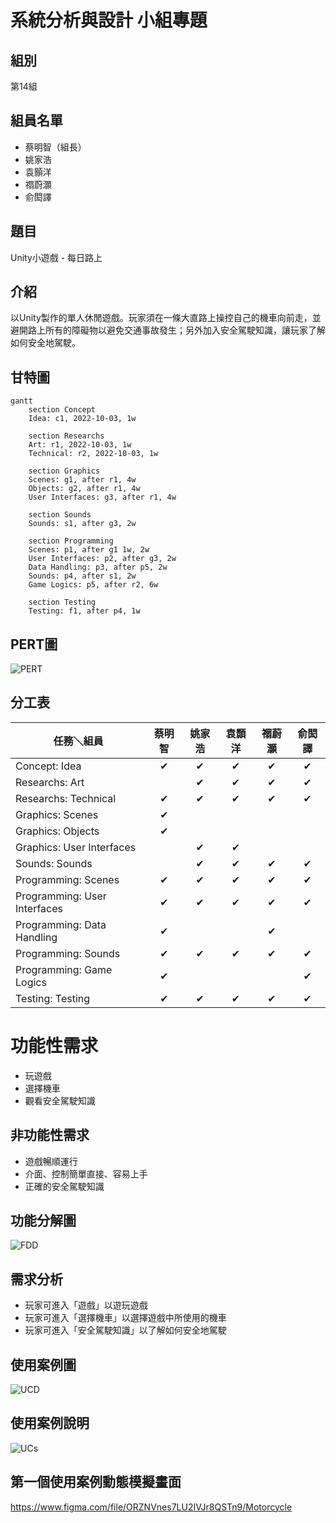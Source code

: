 # 系統分析與設計 小組專題
##  組別
第14組
## 組員名單
- 蔡明智（組長）
- 姚家浩
- 袁顥洋
- 禤蔚灝
- 俞閎譯

## 題目
Unity小遊戲 - 每日路上

## 介紹
以Unity製作的單人休閒遊戲。玩家須在一條大直路上操控自己的機車向前走，並避開路上所有的障礙物以避免交通事故發生；另外加入安全駕駛知識，讓玩家了解如何安全地駕駛。

## 甘特圖
```mermaid
gantt    
    section Concept
    Idea: c1, 2022-10-03, 1w
    
    section Researchs
    Art: r1, 2022-10-03, 1w
    Technical: r2, 2022-10-03, 1w
    
    section Graphics
    Scenes: g1, after r1, 4w
    Objects: g2, after r1, 4w
    User Interfaces: g3, after r1, 4w
    
    section Sounds
    Sounds: s1, after g3, 2w
    
    section Programming
    Scenes: p1, after g1 1w, 2w
    User Interfaces: p2, after g3, 2w    
    Data Handling: p3, after p5, 2w    
    Sounds: p4, after s1, 2w
    Game Logics: p5, after r2, 6w
    
    section Testing
    Testing: f1, after p4, 1w
```

## PERT圖
![PERT](PERT.png)

## 分工表

|任務＼組員|蔡明智|姚家浩|袁顥洋|禤蔚灝|俞閎譯|
|--------|:---:|:---:|:---:|:---:|:---:|
|Concept: Idea|✔|✔|✔|✔|✔|
|Researchs: Art||✔|✔|✔|✔|
|Researchs: Technical|✔|✔|✔|✔|✔|
|Graphics: Scenes|✔|||||
|Graphics: Objects|✔|||||
|Graphics: User Interfaces||✔|✔|||
|Sounds: Sounds||✔|✔|✔|✔|
|Programming: Scenes|✔|✔|✔|✔|✔|
|Programming: User Interfaces|✔|✔|✔|✔|✔|
|Programming: Data Handling|✔|||✔||
|Programming: Sounds|✔|✔|✔|✔|✔|
|Programming: Game Logics|✔||||✔|
|Testing: Testing|✔|✔|✔|✔|✔|

# 功能性需求
- 玩遊戲
- 選擇機車
- 觀看安全駕駛知識

## 非功能性需求
- 遊戲暢順運行
- 介面、控制簡單直接、容易上手
- 正確的安全駕駛知識

## 功能分解圖
![FDD](FDD.png)

## 需求分析
- 玩家可進入「遊戲」以遊玩遊戲
- 玩家可進入「選擇機車」以選擇遊戲中所使用的機車
- 玩家可進入「安全駕駛知識」以了解如何安全地駕駛

## 使用案例圖
![UCD](UCD.png)

## 使用案例說明
![UCs](UCs.png)

## 第一個使用案例動態模擬畫面
https://www.figma.com/file/ORZNVnes7LU2IVJr8QSTn9/Motorcycle
